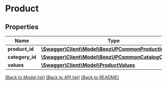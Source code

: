 # Product

## Properties
Name | Type | Description | Notes
------------ | ------------- | ------------- | -------------
**product_id** | [**\Swagger\Client\Model\BeezUPCommonProductId**](BeezUPCommonProductId.md) |  | [optional] 
**category_id** | [**\Swagger\Client\Model\BeezUPCommonCatalogCategoryId**](BeezUPCommonCatalogCategoryId.md) |  | [optional] 
**values** | [**\Swagger\Client\Model\ProductValues**](ProductValues.md) |  | [optional] 

[[Back to Model list]](../README.md#documentation-for-models) [[Back to API list]](../README.md#documentation-for-api-endpoints) [[Back to README]](../README.md)


